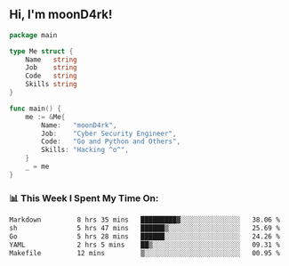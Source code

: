 <h2> Hi, I'm moonD4rk!</h2>

```go
package main

type Me struct {
	Name   string
	Job    string
	Code   string
	Skills string
}

func main() {
	me := &Me{
		Name:   "moonD4rk",
		Job:    "Cyber Security Engineer",
		Code:   "Go and Python and Others",
		Skills: "Hacking ^o^",
	}
	_ = me
}
```

<h3>📊 This Week I Spent My Time On:</h3>
<!-- <img align='right' src="https://github-readme-stats.vercel.app/api?username=moond4rk&show_icons=true&theme=radical", width="300" height="150"> -->

<!--START_SECTION:waka-->

```txt
Markdown         8 hrs 35 mins   █████████▓░░░░░░░░░░░░░░░   38.06 %
sh               5 hrs 47 mins   ██████▒░░░░░░░░░░░░░░░░░░   25.69 %
Go               5 hrs 28 mins   ██████░░░░░░░░░░░░░░░░░░░   24.26 %
YAML             2 hrs 5 mins    ██▒░░░░░░░░░░░░░░░░░░░░░░   09.31 %
Makefile         12 mins         ▒░░░░░░░░░░░░░░░░░░░░░░░░   00.95 %
```

<!--END_SECTION:waka-->

